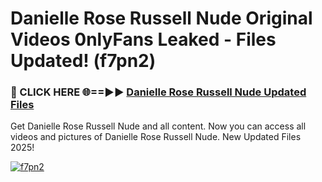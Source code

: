 # Danielle Rose Russell Nude Original Videos 0nlyFans Leaked - Files Updated! (f7pn2)

<h3>🔴 CLICK HERE 🌐==►► <a href="https://tinyurl.com/4mcuefdz" rel="nofollow">Danielle Rose Russell Nude Updated Files</a></h3>

Get Danielle Rose Russell Nude and all content. Now you can access all videos and pictures of Danielle Rose Russell Nude. New Updated Files 2025!

[![f7pn2](https://i.imgur.com/StAQSOY.gif)](https://tinyurl.com/4mcuefdz)
